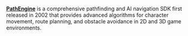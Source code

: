 [**PathEngine**](https://www.pathengine.com/overview) is a comprehensive pathfinding and AI navigation SDK first released in 2002 that provides advanced algorithms for character movement, route planning, and obstacle avoidance in 2D and 3D game environments.

